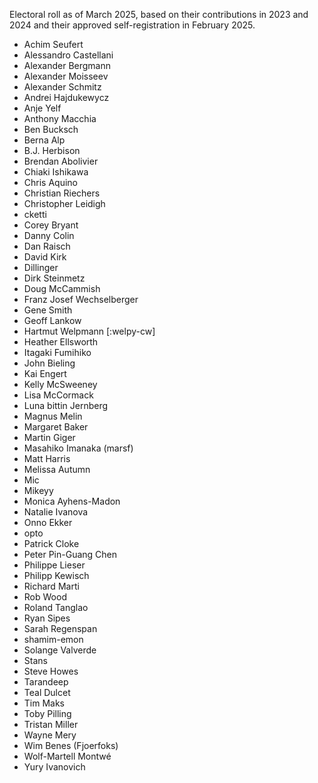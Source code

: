 Electoral roll as of March 2025,
based on their contributions in 2023 and 2024
and their approved self-registration in February 2025.

* Achim Seufert
* Alessandro Castellani
* Alexander Bergmann
* Alexander Moisseev
* Alexander Schmitz
* Andrei Hajdukewycz
* Anje Yelf
* Anthony Macchia
* Ben Bucksch
* Berna Alp
* B.J. Herbison
* Brendan Abolivier
* Chiaki Ishikawa
* Chris Aquino
* Christian Riechers
* Christopher Leidigh
* cketti
* Corey Bryant
* Danny Colin
* Dan Raisch
* David Kirk
* Dillinger
* Dirk Steinmetz
* Doug McCammish
* Franz Josef Wechselberger
* Gene Smith
* Geoff Lankow
* Hartmut Welpmann [:welpy-cw]
* Heather Ellsworth
* Itagaki Fumihiko
* John Bieling
* Kai Engert
* Kelly McSweeney
* Lisa McCormack
* Luna bittin Jernberg
* Magnus Melin
* Margaret Baker
* Martin Giger
* Masahiko Imanaka (marsf)
* Matt Harris
* Melissa Autumn
* Mic
* Mikeyy
* Monica Ayhens-Madon
* Natalie Ivanova
* Onno Ekker
* opto
* Patrick Cloke
* Peter Pin-Guang Chen
* Philippe Lieser
* Philipp Kewisch
* Richard Marti
* Rob Wood
* Roland Tanglao
* Ryan Sipes
* Sarah Regenspan
* shamim-emon
* Solange Valverde
* Stans
* Steve Howes
* Tarandeep
* Teal Dulcet
* Tim Maks
* Toby Pilling
* Tristan Miller
* Wayne Mery
* Wim Benes (Fjoerfoks)
* Wolf-Martell Montwé
* Yury Ivanovich
